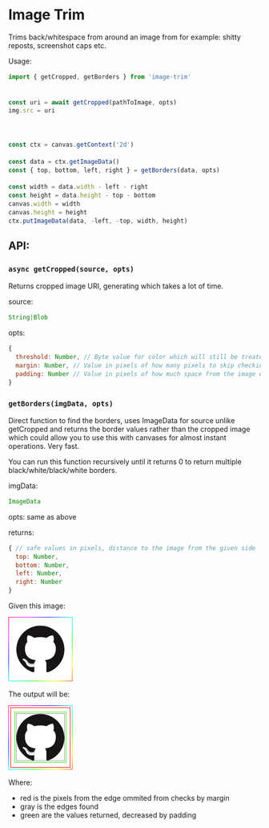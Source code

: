 # Image Trim
Trims back/whitespace from around an image from for example: shitty reposts, screenshot caps etc.

Usage:
```js
import { getCropped, getBorders } from 'image-trim'


const uri = await getCropped(pathToImage, opts)
img.src = uri



const ctx = canvas.getContext('2d')

const data = ctx.getImageData()
const { top, bottom, left, right } = getBorders(data, opts)

const width = data.width - left - right
const height = data.height - top - bottom
canvas.width = width
canvas.height = height
ctx.putImageData(data, -left, -top, width, height)
```

## API:
### `async getCropped(source, opts)`
Returns cropped image URI, generating which takes a lot of time.

source:
```js
String|Blob
```
opts:
```js
{
  threshold: Number, // Byte value for color which will still be treated as the border, to fix for example image compression artifacts: ex: threshold: 15 = white >= 255-15
  margin: Number, // Value in pixels of how many pixels to skip checking from around the edge of the image, some JPEG compression has color artifacts around the first 2 pixels of the edge of the image
  padding: Number // Value in pixels of how much space from the image edge to leave, overlaps margin
}
```
### `getBorders(imgData, opts)`
Direct function to find the borders, uses ImageData for source unlike getCropped and returns the border values rather than the cropped image which could allow you to use this with canvases for almost instant operations. Very fast.

You can run this function recursively until it returns 0 to return multiple black/white/black/white borders.

imgData:
```js
ImageData
```
opts: same as above

returns:
```js
{ // safe values in pixels, distance to the image from the given side 
  top: Number,
  bottom: Number,
  left: Number,
  right: Number
}
```
Given this image:

<img src=source.jpg>

The output will be:

<img src=example.jpg>

Where:
- red is the pixels from the edge ommited from checks by margin
- gray is the edges found
- green are the values returned, decreased by padding